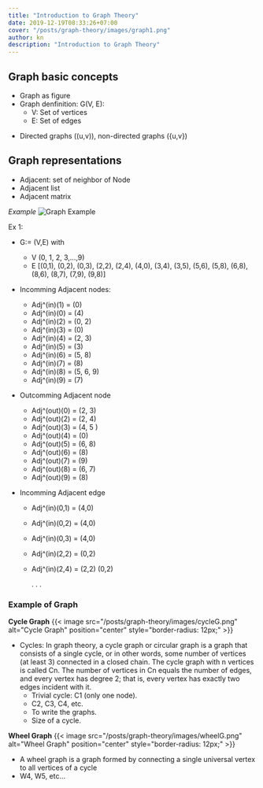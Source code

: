 ```yaml
---
title: "Introduction to Graph Theory"
date: 2019-12-19T08:33:26+07:00
cover: "/posts/graph-theory/images/graph1.png"
author: kn
description: "Introduction to Graph Theory"
---
```


## Graph basic concepts
* Graph as figure
* Graph denfinition: G(V, E):
  - V: Set of vertices
  - E: Set of edges
- Directed graphs ((u,v)), non-directed graphs ({u,v})

## Graph representations
- Adjacent: set of neighbor of Node
- Adjacent list
- Adjacent matrix

*Example*
![Graph Example](/posts/graph-theory/images/graphex.jpeg)

Ex 1: 
- G:= (V,E) with
  - V (0, 1, 2, 3,...,9) 
  - E [(0,1), (0,2), (0,3), (2,2), (2,4), (4,0), (3,4), (3,5), (5,6), (5,8), (6,8), (8,6), (8,7), (7,9), (9,8)]

- Incomming Adjacent nodes: 
  - Adj^(in)(1) = (0)
  - Adj^(in)(0) = (4)
  - Adj^(in)(2) = (0, 2)
  - Adj^(in)(3) = (0)
  - Adj^(in)(4) = (2, 3)
  - Adj^(in)(5) = (3)
  - Adj^(in)(6) = (5, 8)
  - Adj^(in)(7) = (8)
  - Adj^(in)(8) = (5, 6, 9)
  - Adj^(in)(9) = (7)

- Outcomming Adjacent node

  - Adj^(out)(0) = (2, 3)
  - Adj^(out)(2) = (2, 4)
  - Adj^(out)(3) = (4, 5 )
  - Adj^(out)(4) = (0)
  - Adj^(out)(5) = (6, 8)
  - Adj^(out)(6) = (8)
  - Adj^(out)(7) = (9)
  - Adj^(out)(8) = (6, 7)
  - Adj^(out)(9) = (8)

- Incomming Adjacent edge

  - Adj^(in)(0,1) = (4,0)
  - Adj^(in)(0,2) = (4,0)
  - Adj^(in)(0,3) = (4,0)
  - Adj^(in)(2,2) = (0,2)
  - Adj^(in)(2,4) = (2,2) (0,2)

    . . .

### Example of Graph

**Cycle Graph**
{{< image src="/posts/graph-theory/images/cycleG.png" alt="Cycle Graph" position="center" style="border-radius: 12px;" >}}

* Cycles: In graph theory, a cycle graph or circular graph is a graph that consists of a single cycle, or in other words, some number of vertices (at least 3) connected in a closed chain. The cycle graph with n vertices is called Cn. The number of vertices in Cn equals the number of edges, and every vertex has degree 2; that is, every vertex has exactly two edges incident with it.
  * Trivial cycle: C1 (only one node). 
  * C2, C3, C4, etc.
  * To write the graphs.
  * Size of a cycle.

**Wheel Graph**
{{< image src="/posts/graph-theory/images/wheelG.png" alt="Wheel Graph" position="center" style="border-radius: 12px;" >}}

* A wheel graph is a graph formed by connecting a single universal vertex to all vertices of a cycle
* W4, W5, etc...